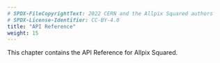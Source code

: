 ```yaml
---
# SPDX-FileCopyrightText: 2022 CERN and the Allpix Squared authors
# SPDX-License-Identifier: CC-BY-4.0
title: "API Reference"
weight: 15
---
```


This chapter contains the API Reference for Allpix Squared.
